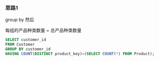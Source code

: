 ### 思路1

group by 然后

每组的产品种类数量 = 总产品种类数量

```sql
SELECT customer_id
FROM Customer
GROUP BY customer_id
HAVING COUNT(DISTINCT product_key)=(SELECT COUNT(*) FROM Product);
```
